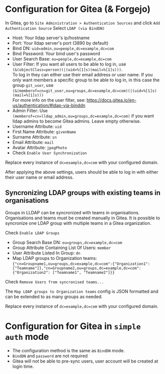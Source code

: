 # Configuration for Gitea (& Forgejo)
In Gitea, go to `Site Administration > Authentication Sources` and click `Add Authentication Source`
Select `LDAP (via BindDN)`

* Host: Your lldap server's ip/hostname
* Port: Your lldap server's port (3890 by default)
* Bind DN: `uid=admin,ou=people,dc=example,dc=com`
* Bind Password: Your bind user's password
* User Search Base: `ou=people,dc=example,dc=com`
* User Filter:  If you want all users to be able to log in, use<br>
`(&(objectClass=person)(|(uid=%[1]s)(mail=%[1]s)))`.<br>
To log in they can either use their email address or user name. If you only want members a specific group to be able to log in, in this case the group `git_user`, use<br>
`(&(memberof=cn=git_user,ou=groups,dc=example,dc=com)(|(uid=%[1]s)(mail=%[1]s)))`<br>
For more info on the user filter, see: https://docs.gitea.io/en-us/authentication/#ldap-via-binddn
* Admin Filter: Use `(memberof=cn=lldap_admin,ou=groups,dc=example,dc=com)` if you want lldap admins to become Gitea admins. Leave empty otherwise.
* Username Attribute: `uid`
* First Name Attribute: `givenName`
* Surname Attribute: `sn`
* Email Attribute: `mail`
* Avatar Attribute: `jpegPhoto`
* Check `Enable User Synchronization`

Replace every instance of `dc=example,dc=com` with your configured domain.

After applying the above settings, users should be able to log in with either their user name or email address.

## Syncronizing LDAP groups with existing teams in organisations

Groups in LLDAP can be syncronized with teams in organisations. Organisations and teams must be created manually in Gitea. 
It is possible to syncronize one LDAP group with multiple teams in a Gitea organization.

Check `Enable LDAP Groups`

* Group Search Base DN: `ou=groups,dc=example,dc=com`
* Group Attribute Containing List Of Users: `member`
* User Attribute Listed In Group: `dn`
* Map LDAP groups to Organization teams: `{"cn=Groupname1,ou=groups,dc=example,dc=com":{"Organization1": ["Teamname"]},"cn=Groupname2,ou=groups,dc=example,dc=com": {"Organization2": ["Teamname1", "Teamname2"]}}`

Check `Remove Users from syncronised teams...`

The `Map LDAP groups to Organization teams` config is JSON formatted and can be extended to as many groups as needed.

Replace every instance of `dc=example,dc=com` with your configured domain.

# Configuration for Gitea in `simple auth` mode

* The configuration method is the same as `BindDN` mode.
* `BindDN` and `password` are not required
* Gitea will not be able to pre-sync users, user account will be created at login time.
